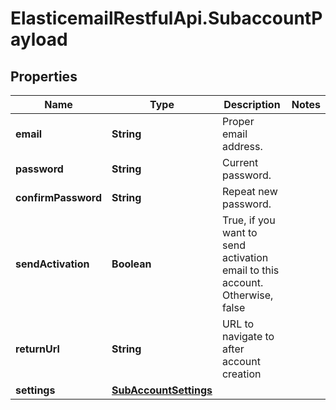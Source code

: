 # ElasticemailRestfulApi.SubaccountPayload

## Properties
Name | Type | Description | Notes
------------ | ------------- | ------------- | -------------
**email** | **String** | Proper email address. | 
**password** | **String** | Current password. | 
**confirmPassword** | **String** | Repeat new password. | 
**sendActivation** | **Boolean** | True, if you want to send activation email to this account. Otherwise, false | 
**returnUrl** | **String** | URL to navigate to after account creation | 
**settings** | [**SubAccountSettings**](SubAccountSettings.md) |  | 


